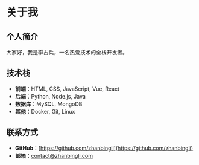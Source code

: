 # 关于我

## 个人简介

大家好，我是李占兵，一名热爱技术的全栈开发者。

## 技术栈

- **前端**：HTML, CSS, JavaScript, Vue, React
- **后端**：Python, Node.js, Java
- **数据库**：MySQL, MongoDB
- **其他**：Docker, Git, Linux

## 联系方式

- **GitHub**：[https://github.com/zhanbingli](https://github.com/zhanbingli)
- **邮箱**：contact@zhanbingli.com
